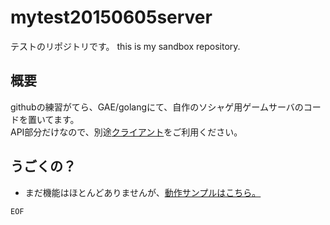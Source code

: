 # mytest20150605server
テストのリポジトリです。 this is my sandbox repository.


## 概要

githubの練習がてら、GAE/golangにて、自作のソシャゲ用ゲームサーバのコードを置いてます。  
API部分だけなので、別途[クライアント](https://github.com/nonta2014/mytest20150605)をご利用ください。

## うごくの？

- まだ機能はほとんどありませんが、[動作サンプルはこちら。](https://s3-ap-northeast-1.amazonaws.com/thirty-five-engineer-blogspot-files/game-client-mockup/index.html.gz)

`EOF`
